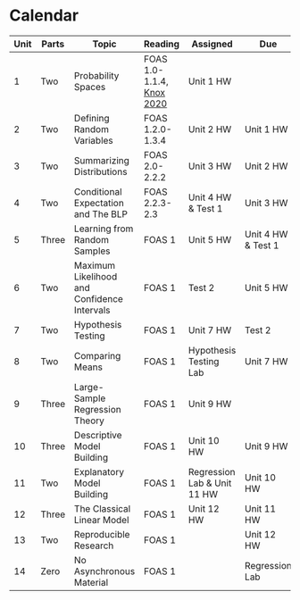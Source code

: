 # Calendar 

| Unit | Parts | Topic                                       | Reading                                                                                     | Assigned                    | Due                |
|------|-------|---------------------------------------------|---------------------------------------------------------------------------------------------|-----------------------------|--------------------|
| 1    | Two   | Probability Spaces                          | FOAS 1.0-1.1.4, [Knox 2020](https://github.com/mids-w203/reading/blob/master/knox.2020.pdf) | Unit 1 HW                   |                    |
| 2    | Two   | Defining Random Variables                   | FOAS 1.2.0-1.3.4                                                                            | Unit 2 HW                   | Unit 1 HW          |
| 3    | Two   | Summarizing Distributions                   | FOAS 2.0-2.2.2                                                                              | Unit 3 HW                   | Unit 2 HW          |
| 4    | Two   | Conditional Expectation and The BLP         | FOAS 2.2.3-2.3                                                                              | Unit 4 HW & Test 1          | Unit 3 HW          |
| 5    | Three | Learning from Random Samples                | FOAS 1                                                                                      | Unit 5 HW                   | Unit 4 HW & Test 1 |
| 6    | Two   | Maximum Likelihood and Confidence Intervals | FOAS 1                                                                                      | Test 2                      | Unit 5 HW          |
| 7    | Two   | Hypothesis Testing                          | FOAS 1                                                                                      | Unit 7 HW                   | Test 2             |
| 8    | Two   | Comparing Means                             | FOAS 1                                                                                      | Hypothesis Testing Lab      | Unit 7 HW          |
| 9    | Three | Large-Sample Regression Theory              | FOAS 1                                                                                      | Unit 9 HW                   |                    |
| 10   | Three | Descriptive Model Building                  | FOAS 1                                                                                      | Unit 10 HW                  | Unit 9 HW          |
| 11   | Two   | Explanatory Model Building                  | FOAS 1                                                                                      | Regression Lab & Unit 11 HW | Unit 10 HW         |
| 12   | Three | The Classical Linear Model                  | FOAS 1                                                                                      | Unit 12 HW                  | Unit 11 HW         |
| 13   | Two   | Reproducible Research                       | FOAS 1                                                                                      |                             | Unit 12 HW         |
| 14   | Zero  | No Asynchronous Material                    | FOAS 1                                                                                      |                             | Regression Lab     |
